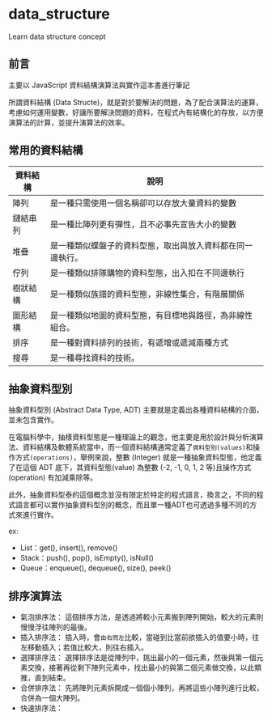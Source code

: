 # data_structure
Learn data structure concept

## 前言
主要以 JavaScript 資料結構演算法與實作這本書進行筆記

所謂資料結構 (Data Structe)，就是對於要解決的問題，為了配合演算法的運算，考慮如何運用變數，好讓所要解決問題的資料，在程式內有結構化的存放，以方便演算法的計算，並提升演算法的效率。

## 常用的資料結構
|資料結構|說明|
|---|---|
|陣列|是一種只需使用一個名稱卻可以存放大量資料的變數|
|鏈結串列|是一種比陣列更有彈性，且不必事先宣告大小的變數|
|堆疊|是一種類似蝶盤子的資料型態，取出與放入資料都在同一邊執行。|
|佇列|是一種類似排隊購物的資料型態，出入扣在不同邊執行|
|樹狀結構|是一種類似族譜的資料型態，非線性集合，有階層關係|
|圖形結構|是一種類似地圖的資料型態，有目標地與路徑，為非線性組合。|
|排序|是一種對資料排列的技術，有遞增或遞減兩種方式|
|搜尋|是一種尋找資料的技術。|


## 抽象資料型別
抽象資料型別 (Abstract Data Type, ADT) 主要就是定義出各種資料結構的介面，並未包含實作。

在電腦科學中，抽樣資料型態是一種理論上的觀念，他主要是用於設計與分析演算法、資料結構及軟體系統當中，而一個資料結構通常定義了`資料型別(values)`和操作方式`(operations)`，舉例來說，整數 (Integer) 就是一種抽象資料型態，他定義了在這個 ADT 底下，其資料型態(value) 為整數 (-2, -1, 0, 1, 2 等)且操作方式(operation) 有加減乘除等。

此外，抽象資料型泰的這個概念並沒有限定於特定的程式語言，換言之，不同的程式語言都可以實作抽象資料型別的概念，而且單一種ADT也可透過多種不同的方式來進行實作。

ex:
- List：get(), insert(), remove()
- Stack：push(), pop(), isEmpty(), isNull()
- Queue：enqueue(), dequeue(), size(), peek()

## 排序演算法
- 氣泡排序法： 這個排序方法，是透過將較小元素搬到陣列開始，較大的元素則慢慢浮往陣列的最後。
- 插入排序法： 插入時，會`由右而左`比較，當碰到比當前欲插入的值要小時，往左移動插入；若值比較大，則往右插入。
- 選擇排序法： 選擇排序法是從陣列中，挑出最小的一個元素，然後與第一個元素交換，接著再從剩下陣列元素中，找出最小的與第二個元素做交換，以此類推，直到結束。
- 合併排序法： 先將陣列元素拆開成一個個小陣列，再將這些小陣列進行比較，合併為一個大陣列。
- 快速排序法：
